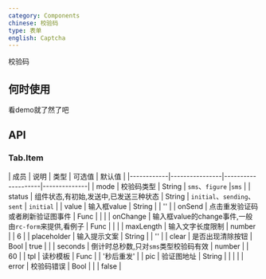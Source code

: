 ```yaml
---
category: Components
chinese: 校验码
type: 表单
english: Captcha
---
```




校验码

## 何时使用

看demo就了然了吧

## API

### Tab.Item
| 成员        | 说明           | 类型       |   可选值           | 默认值       |
|------------|----------------|--------------------|--------------|
| mode       | 校验码类型        | String | `sms`、`figure` |`sms`  |
| status       | 组件状态,有初始,发送中,已发送三种状态        | String |  `initial`、`sending`、`sent`  | `initial` |
| value       | 输入框value        | String |  | '' |
| onSend       | 点击重发验证码或者刷新验证图事件        | Func |    | |
| onChange       | 输入框value的change事件,一般由`rc-form`来提供,看例子     | Func |  |  |
| maxLength       | 输入文字长度限制	    | number |    | 6 |
| placeholder       | 输入提示文案        | String |    | '' |
| clear       | 是否出现清除按钮        | Bool |  true |  |
| seconds       | 倒计时总秒数,只对`sms`类型校验码有效        | number |  | 60  |
| tpl    |    读秒模板     | Func |    | '秒后重发' |
| pic    |    验证图地址     | String | |   |  |
| error    |    校验码错误     | Bool | |   | false |
